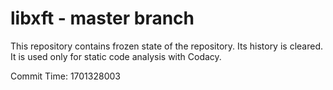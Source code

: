 # libxft - master branch

This repository contains frozen state of the repository.
Its history is cleared. It is used only for static code
analysis with Codacy.

Commit Time: 1701328003